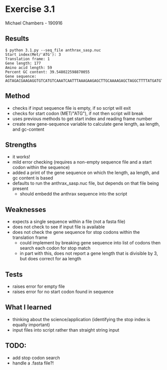 # Exercise 3.1

Michael Chambers - 190916

## Results

```
$ python 3.1.py --seq_file anthrax_sasp.nuc
Start index(Met/'ATG'): 3
Translation frame: 1
Gene length: 177
Amino acid length: 59
Percent GC content: 39.548022598870055
Gene sequence: AGTAGACGAAGAGGTGTCATGTCAAATCAATTTAAAGAAGAGCTTGCAAAAGAGCTAGGCTTTTATGATGTTGTTCAGAAAGAAGGATGGGGCGGAATTCGTGCGAAAGATGCTGGTAACATGGTGAAACGTGCTATAGAAATTGCAGAACAGCAATTAATGAAACAAAACCAGTAG
```

## Method
- checks if input sequence file is empty, if so script will exit
- checks for start codon (MET/"ATG"), if not then script will break
- uses previous methods to get start index and reading frame number
- create new gene-sequence variable to calculate gene length, aa length, and gc-content

## Strengths
- it works!
- mild error checking (requires a non-empty sequence file and a start codon within the sequence)
- added a print of the gene sequence on which the length, aa length, and gc content is based
- defaults to run the anthrax_sasp.nuc file, but depends on that file being present
    - should embedd the anthrax sequence into the script

## Weaknesses
- expects a single sequence within a file (not a fasta file)
- does not check to see if input file is available
- does not check the gene sequence for stop codons within the translation frame
    - could implement by breaking gene sequence into list of codons then search each codon for stop match
    - in part with this, does not report a gene length that is divisible by 3, but does correct for aa length

## Tests
- raises error for empty file
- raises error for no start codon found in sequence

## What I learned
- thinking about the science/application (identifying the stop index is equally important)
- input files into script rather than straight string input

## TODO:
- add stop codon search
- handle a .fasta file?!